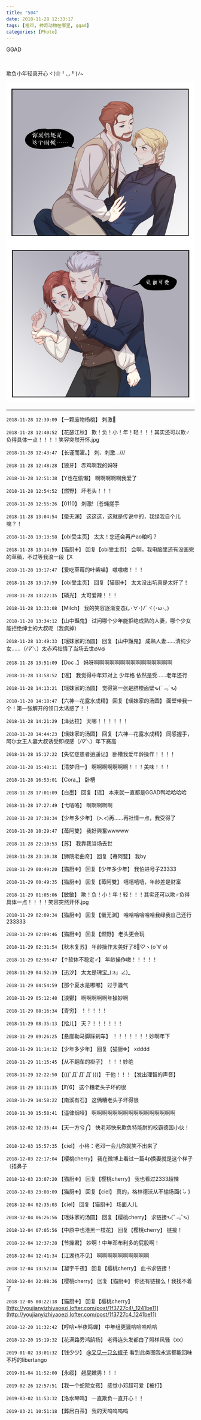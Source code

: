 ```yaml
---
title: "504"
date: 2018-11-28 12:33:17
tags: [格邓, 神奇动物在哪里, ggad]
categories: [Photo]
---
```


<p>GGAD</p> 
<p>&nbsp;<br /></p> 
<p>欺负小年轻真开心ヾ(❀╹◡╹)ﾉ~</p>

![](https://raw.githubusercontent.com/alicewish/meowchain247/master/img_cVZNdzJtQk9JV2RpNEJRZk1MSVRoMmlWL21SUndvSElienRCamxiQ09IUDUyZlFiUHY1YkdRPT0.jpg)

---

`2018-11-28 12:39:09` 【一颗废物杨桃】 刺激🌚

`2018-11-28 12:40:52` 【花瑟江秋】 欺！负！小！年！轻！！！其实还可以欺♂负得具体一点！！！！笑容突然开怀.jpg

`2018-11-28 12:43:47` 【长谨而濯。】 刺、刺激…///

`2018-11-28 12:48:28` 【狼牙】 赤鸡啊我的妈呀

`2018-11-28 12:51:38` 【Y也在偷懶】 啊啊啊啊啊我爱了

`2018-11-28 12:54:52` 【燃野】 坏老头！！！

`2018-11-28 12:55:26` 【0110】 刺激!（苍蝇搓手

`2018-11-28 13:04:54` 【蜃无渊】 这这这，这就是传说中的，我绿我自个儿嘛？！

`2018-11-28 13:13:58` 【obi受主页】 太太！您还会再产ao粮吗？

`2018-11-28 13:14:59` 【猫厨✙】 回复【obi受主页】 会啊，我电脑里还有没画完的草稿，不过等我浪一段【X

`2018-11-28 13:17:47` 【爱吃草莓的叶紫喵】 嗷嗷嗷！！！

`2018-11-28 13:17:59` 【obi受主页】 回复【猫厨✙】 太太没出坑真是太好了！

`2018-11-28 13:22:35` 【磷光】 太可爱辣！！！

`2018-11-28 13:33:08` 【Milch】 我的笑容逐渐变态(｡･∀･)ﾉﾞヾ(･ω･。)

`2018-11-28 13:34:12` 【山中豔鬼】 试问哪个少年能拒绝成熟的人妻，哪个少女能拒绝绅士的大叔呢（我疯掉）

`2018-11-28 13:49:33` 【瑶妹家的汤圆】 回复【山中豔鬼】 成熟人妻……清纯少女……（*/∇＼*）太赤鸡社情了当场去世థ౪థ

`2018-11-28 13:51:09` 【Doc .】 妈呀啊啊啊啊啊啊啊啊啊啊啊啊啊啊啊

`2018-11-28 13:58:52` 【谣】 我觉得中年邓对上 少年格 依然是受……老年还行

`2018-11-28 14:13:21` 【瑶妹家的汤圆】 觉得第一张是脐橙面壁ԅ(¯﹃¯ԅ)

`2018-11-28 14:18:47` 【六神—花露水成精】 回复【瑶妹家的汤圆】 面壁带我一个！第一张解开的领口太诱惑了！！

`2018-11-28 14:21:29` 【泽达拉】 天哪！！！！！！

`2018-11-28 14:44:23` 【瑶妹家的汤圆】 回复【六神—花露水成精】 同感握手，阿尔女王人妻大叔诱受即视感（*/∇＼*）年下赛高

`2018-11-28 15:17:22` 【失忆症患者逍遥记】 卧槽我爱年龄操作！！！！

`2018-11-28 15:48:11` 【清梦归一】 啊啊啊啊啊啊啊！！！美味！！！

`2018-11-28 16:53:01` 【Cora\_】 卧槽

`2018-11-28 17:01:09` 【白墨】 回复【谣】 本来就一直都是GGAD鸭哈哈哈哈

`2018-11-28 17:27:49` 【弋咯咯】 啊啊啊啊啊

`2018-11-28 17:38:34` 【少年多少年】 (*>.<*)再……再社情一点，我受得了

`2018-11-28 18:29:47` 【苺阿雙】 我好興奮wwwww

`2018-11-28 22:10:53` 【苏】 我靠我当场去世

`2018-11-28 23:10:38` 【狮院老曲奇】 回复【苺阿雙】 我by

`2018-11-29 00:49:20` 【猫厨✙】 回复【少年多少年】 我怕进号子23333

`2018-11-29 00:49:35` 【猫厨✙】 回复【苺阿雙】 嘻嘻嘻嘻，年龄差是财富

`2018-11-29 01:05:06` 【敏敏】 欺！负！小！年！轻！！！其实还可以欺♂负得具体一点！！！！笑容突然开怀.jpg

`2018-11-29 02:09:34` 【猫厨✙】 回复【蜃无渊】 哈哈哈哈哈哈我绿我自己还行233333

`2018-11-29 02:09:46` 【猫厨✙】 回复【燃野】 老头更会玩

`2018-11-29 02:31:54` 【秋木复苏】 年龄操作太美好了8⃣♡ヽ(о´∀`о)

`2018-11-29 02:56:47` 【↑软体不稳定♂】 年龄操作嗷！！！！！

`2018-11-29 04:52:19` 【迅汐】 太太是瑰宝\_(:з」∠)\_

`2018-11-29 04:54:59` 【那个夏水是嘟嘟】 过于骚气

`2018-11-29 05:12:48` 【浪鬰】 啊啊啊啊啊年操妙啊

`2018-11-29 08:16:34` 【青穷】 ！！！！！

`2018-11-29 08:35:13` 【拾儿】 天？！！！！！！

`2018-11-29 09:26:25` 【悬崖勒马脚踩刹车】 ！！！！！！！妙啊年下

`2018-11-29 11:14:12` 【少年多少年】 回复【猫厨✙】 xdddd

`2018-11-29 11:15:45` 【从不翻车的褂子】 ！！！妙绝

`2018-11-29 12:22:50` 【(((ﾟДﾟДﾟДﾟ)))】 干他！！！【发出理智的声音】

`2018-11-29 13:11:35` 【吖6】 这个糟老头子坏的很

`2018-11-29 14:58:22` 【南溪有石】 这俩糟老头子坏得很

`2018-11-30 15:58:41` 【遥律烟哑】 啊啊啊啊啊啊啊啊啊啊啊啊啊啊啊啊

`2018-12-02 12:35:44` 【天一方兮༼】 快老邓快来欺负特能耐的校霸德国小伙！

`2018-12-03 15:57:35` 【ciel】 小格：老邓一会儿你就笑不出来了

`2018-12-03 22:17:04` 【樱桃cherry】 我在微博上看过一篇4p换妻就是这个样子（捂鼻子

`2018-12-03 23:07:20` 【猫厨✙】 回复【樱桃cherry】 我也看过2333超辣

`2018-12-03 23:08:09` 【猫厨✙】 回复【ciel】 真的，格林德沃从不输场面( ̀⌄ ́)

`2018-12-04 02:35:03` 【ciel】 回复【猫厨✙】 场面人儿

`2018-12-04 06:26:56` 【瑶妹家的汤圆】 回复【樱桃cherry】 求链接ԅ(¯﹃¯ԅ)

`2018-12-04 07:05:56` 【中原中也港黑一枝花】 回复【樱桃cherry】 链接！

`2018-12-04 12:37:28` 【节操君】 妙啊！中年邓布利多的屁股啊！

`2018-12-04 12:41:34` 【江湖也不见】 啊啊啊啊啊啊啊啊啊啊

`2018-12-04 13:52:34` 【凝宇千夜】 回复【樱桃cherry】 血书求链接！

`2018-12-04 22:08:36` 【樱桃cherry】 回复【猫厨✙】 你还有链接么！我找不着了

`2018-12-05 00:22:18` 【猫厨✙】 回复【樱桃cherry】 [http://youjianyizhiyaoezi.lofter.com/post/1f3727c4\_1241be11](http://youjianyizhiyaoezi.lofter.com/post/1f3727c4_1241be11)

`2018-12-20 11:32:42` 【哼哈•半夜鸣蝉】 中年组更骚哈哈哈哈哈

`2018-12-20 15:19:32` 【花满路旁鸿鹄扬】 老得连头发都白了照样风骚（xx）

`2019-01-02 13:01:32` 【钱少少】  [@又见一只幺蛾子](http://www.lofter.com/mentionredirect.do?blogId=523708356) 看到此类图我永远都能回味不朽的libertango

`2019-01-04 11:52:00` 【永绥】 翘屁嫩男！！！

`2019-02-26 12:57:51` 【我一个蛇院女孩】 感觉小邓超可爱【被打】

`2019-03-02 11:53:32` 【洛水琴鸣】 一直欺负一直开心！！

`2019-03-21 10:51:18` 【葬居白茶】 我的天呜呜呜呜
